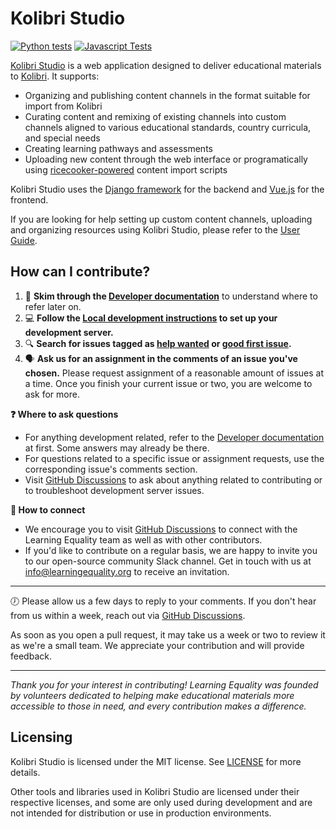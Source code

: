 # Kolibri Studio

[![Python tests](https://github.com/learningequality/studio/actions/workflows/pythontest.yml/badge.svg)](https://github.com/learningequality/studio/actions/workflows/pythontest.yml) [![Javascript Tests](https://github.com/learningequality/studio/actions/workflows/frontendtest.yml/badge.svg)](https://github.com/learningequality/studio/actions/workflows/frontendtest.yml)

[Kolibri Studio](https://studio.learningequality.org) is a web application designed to deliver educational materials to [Kolibri](http://learningequality.org/kolibri/). It supports:

- Organizing and publishing content channels in the format suitable for import from Kolibri
- Curating content and remixing of existing channels into custom channels aligned to various educational standards, country curricula, and special needs
- Creating learning pathways and assessments
- Uploading new content through the web interface or programatically using [ricecooker-powered](https://github.com/learningequality/ricecooker) content import scripts

Kolibri Studio uses the [Django framework](https://www.djangoproject.com/) for the backend and [Vue.js](https://vuejs.org/) for the frontend.

If you are looking for help setting up custom content channels, uploading and organizing resources using Kolibri Studio, please refer to the [User Guide](https://kolibri-studio.readthedocs.io/en/latest/).

<!-- Also update CONTRIBUTING.md (duplicate) -->
## How can I contribute?

1. 📙 **Skim through the [Developer documentation](./docs/_index.md)** to understand where to refer later on.
2. 💻 **Follow the [Local development instructions](./docs/local_dev_docker.md) to set up your development server.**
3. 🔍 **Search for issues tagged as [help wanted](https://github.com/learningequality/studio/issues?q=is%3Aissue+is%3Aopen+label%3A%22help+wanted%22+no%3Aassignee) or [good first issue](https://github.com/learningequality/studio/issues?q=is%3Aissue+is%3Aopen+label%3A%22good+first+issue%22+no%3Aassignee).**
4. 🗣️ **Ask us for an assignment in the comments of an issue you've chosen.** Please request assignment of a reasonable amount of issues at a time. Once you finish your current issue or two, you are welcome to ask for more.

**❓ Where to ask questions**

- For anything development related, refer to the [Developer documentation](./docs/_index.md) at first. Some answers may already be there.
- For questions related to a specific issue or assignment requests, use the corresponding issue's comments section.
- Visit [GitHub Discussions](https://github.com/learningequality/studio/discussions) to ask about anything related to contributing or to troubleshoot development server issues.

**👥 How to connect**

- We encourage you to visit [GitHub Discussions](https://github.com/learningequality/studio/discussions) to connect with the Learning Equality team as well as with other contributors.
- If you'd like to contribute on a regular basis, we are happy to invite you to our open-source community Slack channel. Get in touch with us at info@learningequality.org to receive an invitation.

---

🕖 Please allow us a few days to reply to your comments. If you don't hear from us within a week, reach out via [GitHub Discussions](https://github.com/learningequality/studio/discussions).

As soon as you open a pull request, it may take us a week or two to review it as we're a small team. We appreciate your contribution and will provide feedback.

---

*Thank you for your interest in contributing! Learning Equality was founded by volunteers dedicated to helping make educational materials more accessible to those in need, and every contribution makes a difference.*


## Licensing
Kolibri Studio is licensed under the MIT license. See [LICENSE](./LICENSE) for more details.

Other tools and libraries used in Kolibri Studio are licensed under their respective licenses, and some are only used during development and are not intended for distribution or use in production environments.
